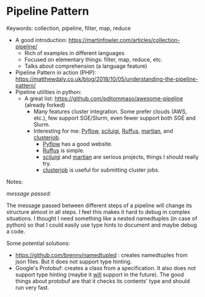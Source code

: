 # Pipeline Pattern

Keywords: collection, pipeline, filter, map, reduce

- A good introduction: <https://martinfowler.com/articles/collection-pipeline/>
  - Rich of examples in different languages
  - Focused on elementary things: filter, map, reduce, etc.
  - Talks about comprehension (a language feature)
- Pipeline Pattern in action (PHP): <https://matthewdaly.co.uk/blog/2018/10/05/understanding-the-pipeline-pattern/>
- Pipeline utilities in python:
  - A great list: <https://github.com/pditommaso/awesome-pipeline> (already forked)
    - Many features cluster integration. Some prefer clouds (AWS, etc.), 
      few support SGE/Slurm, even fewer support both SGE and Slurm.
    - Interesting for me: [Pyflow], [sciluigi], [Ruffus], [martian], and [clusterjob].
      - [Pyflow] has a good website. 
      - [Ruffus] is simple.
      - [sciluigi] and [martian] are serious projects, things I should really try.
      - [clusterjob] is useful for submitting cluster jobs.

Notes:

*message passed*: 

The message passed between different steps of a pipeline will change its structure almost in all steps.
I feel this makes it hard to debug in complex situations. I thought I need something like a nested namedtuples (in case of python) so that I could easily use type hints to document and maybe debug a code. 

Some potential solutions:
- <https://github.com/brennv/namedtupled> : creates namedtuples from json files. But it does not support type hinting.
- Google's Protobuf: creates a class from a specification. It also does not support type hinting (maybe it [will](gpth) support in the future). The good things about protobuf are that it checks its contents' type and should run very fast.

[Pyflow]: http://illumina.github.io/pyflow/
[sciluigi]: https://github.com/pharmbio/sciluigi
[Ruffus]: http://www.ruffus.org.uk/
[martian]: https://martian-lang.org/
[clusterjob]: http://clusterjob.org/
[gpth]: https://github.com/protocolbuffers/protobuf/issues/2638
